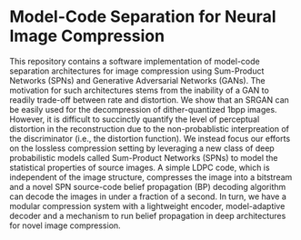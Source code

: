 # Model-Code Separation for Neural Image Compression

This repository contains a software implementation of model-code separation architectures for image compression using Sum-Product Networks (SPNs) and Generative Adversarial Networks (GANs).  The motivation for such architectures stems from the inability of a GAN to readily trade-off between rate and distortion.  We show that an SRGAN can be easily used
for the decompression of dither-quantized 1bpp images.  However, it is difficult to succinctly quantify the level of perceptual distortion in the reconstruction due to the non-probablistic interpreation of the discriminator (i.e., the distortion function).  We instead focus our efforts on the lossless compression setting by leveraging a new class of deep probabilistic models
called Sum-Product Networks (SPNs) to model the statistical properties of source images.  A simple LDPC code, which is independent of the image structure, compresses the image into a bitstream and a novel SPN source-code belief propagation (BP) decoding algorithm can decode the images in under a fraction of a second.   In turn, we have a modular compression system with a lightweight encoder, model-adaptive decoder and a mechanism to run belief propagation in deep architectures for novel image compression.
